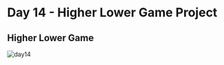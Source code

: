 # Day 14 - Higher Lower Game Project

## Higher Lower Game

![day14](https://user-images.githubusercontent.com/98851253/154571535-6d8ab0e4-7960-4d9d-942d-18284ca5e6e1.gif)
